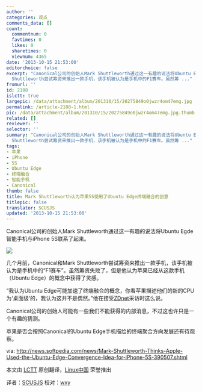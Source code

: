 ```yaml
---
author: ''
categories: 观点
comments_data: []
count:
  commentnum: 0
  favtimes: 0
  likes: 0
  sharetimes: 0
  viewnum: 4365
date: '2013-10-15 21:53:00'
editorchoice: false
excerpt: "Canonical公司的创始人Mark Shuttleworth通过这一有趣的说法将Ubuntu Egde智能手机与iPhone 5S联系了起来。\r\n\r\n几个月前，Canonical和Mark
  Shuttleworth尝试筹资来推出一款手机，该手机被认为是手机中的F1赛车。虽然筹 ..."
fromurl: ''
id: 2108
islctt: true
largepic: /data/attachment/album/201310/15/20275849o0jwzr4om47emg.jpg
permalink: /article-2108-1.html
pic: /data/attachment/album/201310/15/20275849o0jwzr4om47emg.jpg.thumb.jpg
related: []
reviewer: ''
selector: ''
summary: "Canonical公司的创始人Mark Shuttleworth通过这一有趣的说法将Ubuntu Egde智能手机与iPhone 5S联系了起来。\r\n\r\n几个月前，Canonical和Mark
  Shuttleworth尝试筹资来推出一款手机，该手机被认为是手机中的F1赛车。虽然筹 ..."
tags:
- 苹果
- iPhone
- 5S
- Ubuntu Edge
- 终端融合
- 智能手机
- Canonical
thumb: false
title: Mark Shuttleworth认为苹果5S使用了Ubuntu Edge终端融合的创意
titlepic: false
translator: SCUSJS
updated: '2013-10-15 21:53:00'
---
```


Canonical公司的创始人Mark Shuttleworth通过这一有趣的说法将Ubuntu Egde智能手机与iPhone 5S联系了起来。 


![](/data/attachment/album/201310/15/20275849o0jwzr4om47emg.jpg)


几个月前，Canonical和Mark Shuttleworth尝试筹资来推出一款手机，该手机被认为是手机中的“F1赛车”。虽然筹资失败了，但是他认为苹果已经从这款手机（Ubuntu Edge）的概念中获得了灵感。


“我认为Ubuntu Edge可能加速了终端融合的概念，你看苹果描述他们的新的CPU为‘桌面级’的，我认为这并不是偶然。”他在接受[ZDnet](http://www.zdnet.com/mark-shuttleworth-on-how-the-ubuntu-edge-dream-lives-on-in-the-iphone-7000021857/)采访时这么说。


Canonical公司的创始人可能有一些我们不能获得的内部消息，不过这也许只是一个有趣的猜测。


苹果是否会按照Canonical的Ubuntu Edge手机描绘的终端聚合方向发展还有待观察。


 


via: <http://news.softpedia.com/news/Mark-Shuttleworth-Thinks-Apple-Used-the-Ubuntu-Edge-Convergence-Idea-for-iPhone-5S-390507.shtml>


本文由 [LCTT](https://github.com/LCTT/TranslateProject) 原创翻译，[Linux中国](http://linux.cn/) 荣誉推出


译者：[SCUSJS](https://github.com/SCUSJS) 校对：[wxy](https://linux.cn/space/wxy)